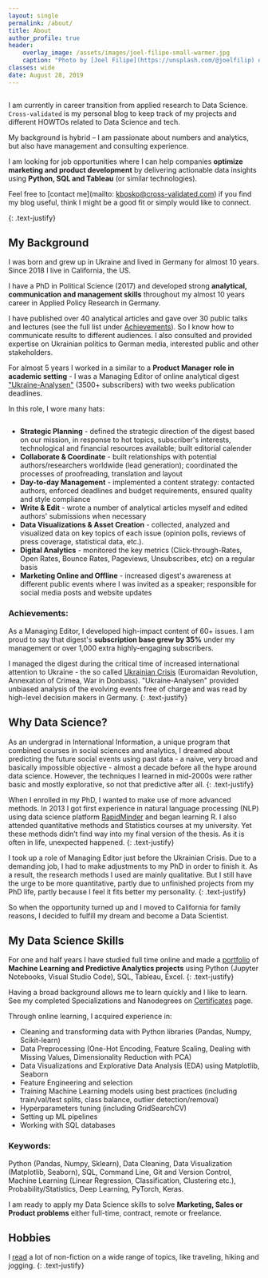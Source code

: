 ```yaml
---
layout: single
permalink: /about/
title: About
author_profile: true
header:
    overlay_image: /assets/images/joel-filipe-small-warmer.jpg
    caption: "Photo by [Joel Filipe](https://unsplash.com/@joelfilip) on [Unsplash](https://unsplash.com)"
classes: wide
date: August 28, 2019
---
```


<figure style="width: 30%" class="align-right">
  <img src="{{ site.url }}{{ site.baseurl }}/assets/images/hawaii.jpg" alt="">
</figure> 

I am currently in career transition from applied research to Data Science. `Cross-validated` is my personal blog to keep track of my projects and different HOWTOs related to Data Science and tech.

My background is hybrid – I am passionate about numbers and analytics, but also have management and consulting experience.

I am looking for job opportunities where I can help companies **optimize marketing and product development** by delivering actionable data insights using **Python, SQL and Tableau** (or similar technologies). 

Feel free to [contact me](mailto: kbosko@cross-validated.com) if you find my blog useful, think I might be a good fit or simply would like to connect. 


{: .text-justify}

## My Background
I was born and grew up in Ukraine and lived in Germany for almost 10 years. Since 2018 I live in California, the US.

I have a PhD in Political Science (2017) and developed strong **analytical, communication and management skills** throughout my almost 10 years career in Applied Policy Research in Germany. 

I have published over 40 analytical articles and gave over 30 public talks and lectures (see the full list under [Achievements](/achievements/)). So I know how to communicate results to different audiences. I also consulted and provided expertise on Ukrainian politics to German media, interested public and other stakeholders.

For almost 5 years I worked in a similar to a **Product Manager role in academic setting** - I was a Managing Editor of online analytical digest ["Ukraine-Analysen"](https://www.laender-analysen.de/ukraine-analysen/) (3500+ subscribers) with two weeks publication deadlines. 

In this role, I wore many hats:
<figure style="width: 30%" class="align-right">
  <img src="{{ site.url }}{{ site.baseurl }}/assets/images/Ukraine-Analysen-800.jpg" alt="">
</figure> 

- **Strategic Planning** - defined the strategic direction of the digest based on our mission, in response to hot topics, subscriber's interests, technological and financial resources available; built editorial calender
- **Collaborate & Coordinate** - built relationships with potential authors/researchers worldwide (lead generation); coordinated the processes of proofreading, translation and layout
- **Day-to-day Management** -  implemented a content strategy: contacted authors, enforced deadlines and budget requirements, ensured quality and style compliance 
- **Write & Edit** - wrote a number of analytical articles myself and edited authors' submissions when necessary
- **Data Visualizations & Asset Creation** - collected, analyzed and visualized data on key topics of each issue (opinion polls, reviews of press coverage, statistical data, etc.).
- **Digital Analytics** - monitored the key metrics (Click-through-Rates, Open Rates, Bounce Rates, Pageviews, Unsubscribes, etc) on a regular basis 
- **Marketing Online and Offline** - increased digest's awareness at different public events where I was invited as a speaker; responsible for social media posts and website updates


### Achievements:

As a Managing Editor, I developed high-impact content of 60+ issues. I am proud to say that digest's **subscription base grew by 35%** under my management or over 1,000 extra highly-engaging subscribers.

I managed the digest during the critical time of increased international attention to Ukraine - the so called [Ukrainian Crisis](https://en.wikipedia.org/wiki/Ukrainian_crisis) (Euromaidan Revolution, Annexation of Crimea, War in Donbass). "Ukraine-Analysen" provided unbiased analysis of the evolving events free of charge and was read by high-level decision makers in Germany. 
{: .text-justify}

## Why Data Science?
As an undergrad in International Information, a unique program that combined courses in social sciences and analytics, I dreamed about predicting the future social events using past data - a naive, very broad and basically impossible  objective - almost a decade before all the hype around data science. However, the techniques I learned in mid-2000s were rather basic and mostly explorative, so not that predictive after all.
{: .text-justify}

When I enrolled in my PhD, I wanted to make use of more advanced methods. In 2013 I got first experience in natural language processing (NLP) using data science platform [RapidMinder](https://rapidminer.com) and began learning R. I also attended quantitative methods and Statistics courses at my university. Yet these methods didn’t find way into my final version of the thesis. As it is often in life, unexpected happened.
{: .text-justify}

I took up a role of Managing Editor just before the Ukrainian Crisis. Due to a demanding job, I had to make adjustments to my PhD in order to finish it. As a result, the research methods I used are mainly qualitative. But I still have the urge to be more quantitative, partly due to unfinished projects from my PhD life, partly because I feel it fits better my personality. 
{: .text-justify}

So when the opportunity turned up and I moved to California for family reasons, I decided to fulfill my dream and become a Data Scientist.

## My Data Science Skills

For one and half years I have studied full time online and made a [portfolio](/portfolio) of **Machine Learning and Predictive Analytics projects** using Python (Jupyter Notebooks, Visual Studio Code), SQL, Tableau, Excel. 
{: .text-justify}

Having a broad background allows me to learn quickly and I like to learn. See my completed Specializations and Nanodegrees on [Certificates](/certificates) page.

Through online learning, I acquired experience in:
- Cleaning and transforming data with Python libraries (Pandas, Numpy, Scikit-learn)
- Data Preprocessing (One-Hot Encoding, Feature Scaling, Dealing with Missing Values, Dimensionality Reduction with PCA)
- Data Visualizations and Explorative Data Analysis (EDA) using Matplotlib, Seaborn
- Feature Engineering and selection
- Training Machine Learning models using best practices (including train/val/test splits, class balance, outlier detection/removal) 
- Hyperparameters tuning (including GridSearchCV)
- Setting up ML pipelines
- Working with SQL databases


### Keywords:

Python (Pandas, Numpy, Sklearn),  Data Cleaning, Data Visualization (Matplotlib, Seaborn), SQL, Command Line, Git and Version Control, Machine Learning (Linear Regression, Classification, Clustering etc.), Probability/Statistics, Deep Learning, PyTorch, Keras.

I am ready to apply my Data Science skills to solve **Marketing, Sales or Product problems** either full-time, contract, remote or freelance.

## Hobbies
I [read](https://www.goodreads.com/user/show/59162734-katerina-bosko) a lot of non-fiction on a wide range of topics, like traveling, hiking and jogging.
{: .text-justify}




